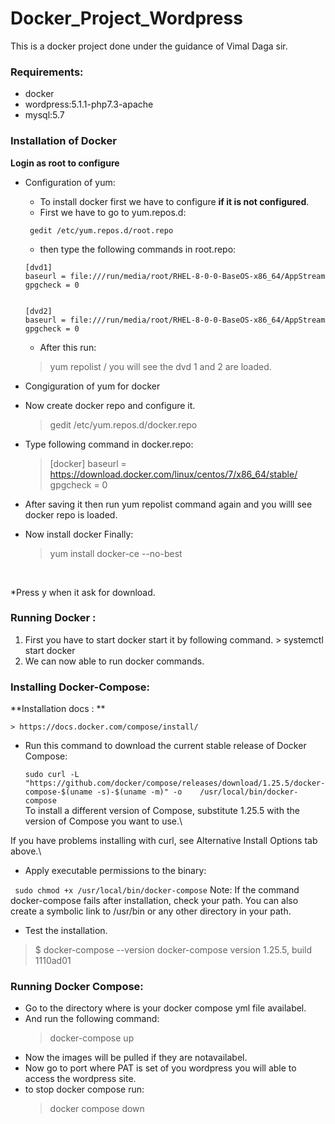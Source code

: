 # Docker_Project_Wordpress
This is a docker project done under the guidance of Vimal Daga sir.

### Requirements: 
- docker
- wordpress:5.1.1-php7.3-apache
- mysql:5.7


### Installation of Docker
**Login as root to configure**
- Configuration of yum:

  * To install docker first we have to configure **if it is not configured**.
  * First we have to go to yum.repos.d:
   ```
    gedit /etc/yum.repos.d/root.repo
   ```
 
  * then type the following commands in root.repo:
   ```
   [dvd1]
   baseurl = file:///run/media/root/RHEL-8-0-0-BaseOS-x86_64/AppStream
   gpgcheck = 0
   

   [dvd2]
   baseurl = file:///run/media/root/RHEL-8-0-0-BaseOS-x86_64/AppStream
   gpgcheck = 0
   ```
  * After this run: 
   > yum repolist
   /
  you will see the dvd 1 and 2 are loaded.
- Congiguration of yum for docker 
 * Now create docker repo and configure it.
    > gedit /etc/yum.repos.d/docker.repo
 * Type following command in docker.repo:
     > [docker]
     > baseurl = https://download.docker.com/linux/centos/7/x86_64/stable/
     > gpgcheck = 0
    
  * After saving it then run yum repolist command again and you willl see docker repo is loaded.
  * Now install docker Finally:
    > yum install docker-ce --no-best
    </br>
   *Press y when it ask for download.

### Running Docker :
  1. First you have to start docker start it by following command.
    > systemctl start docker
  2. We can now able to run docker commands.

### Installing Docker-Compose:

 **Installation docs : **
   
    > https://docs.docker.com/compose/install/
    
  * Run this command to download the current stable release of Docker Compose:

    ``` sudo curl -L "https://github.com/docker/compose/releases/download/1.25.5/docker-compose-$(uname -s)-$(uname -m)" -o    /usr/local/bin/docker-compose ```\
 To install a different version of Compose, substitute 1.25.5 with the version of Compose you want to use.\
   
 If you have problems installing with curl, see Alternative Install Options tab above.\
   
  * Apply executable permissions to the binary:

  ``` sudo chmod +x /usr/local/bin/docker-compose```
  Note: If the command docker-compose fails after installation, check your path. You can also create a symbolic link to /usr/bin or any   other directory in your path.

  * Test the installation.

   > $ docker-compose --version
   > docker-compose version 1.25.5, build 1110ad01 

### Running Docker Compose:
  *  Go to the directory where is your docker compose yml file availabel.
  *  And run the following command:
      > docker-compose up
  * Now the images will be pulled if they are notavailabel.
  * Now go to port where PAT is set of you wordpress you will able to access the wordpress site.
  * to stop docker compose run:
    > docker compose down
